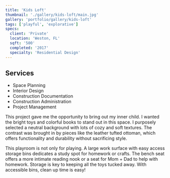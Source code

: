 ```yaml
---
title: 'Kids Loft'
thumbnail: './gallery/kids-loft/main.jpg'
gallery: 'portfolio/gallery/kids-loft'
tags: ['playful', 'explorative']
specs:
  client: 'Private'
  location: 'Weston, FL'
  sqft: '500'
  completed: '2017'
  specialty: 'Residential Design'
---
```


## Services

- Space Planning
- Interior Design 
- Construction Documentation
- Construction Administration 
- Project Management 


This project gave me the opportunity to bring out my inner child. I wanted the bright toys and colorful books to stand out in this space. I purposely selected a neutral background with lots of cozy and soft textures. The contrast was brought in by pieces like the leather tufted ottoman, which offers functionality and durability without sacrificing style.

This playroom is not only for playing. A large work surface with easy access storage bins dedicates a study spot for homework or crafts. The bench seat offers a more intimate reading nook or a seat for Mom + Dad to help with homework. Storage is key to keeping all the toys tucked away. With accessible bins, clean up time is easy!
